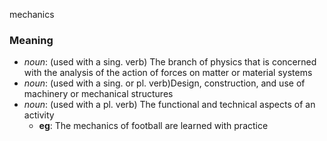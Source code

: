 mechanics
### Meaning
+ _noun_: (used with a sing. verb) The branch of physics that is concerned with the analysis of the action of forces on matter or material systems
+ _noun_: (used with a sing. or pl. verb)Design, construction, and use of machinery or mechanical structures
+ _noun_: (used with a pl. verb) The functional and technical aspects of an activity
    + __eg__: The mechanics of football are learned with practice
